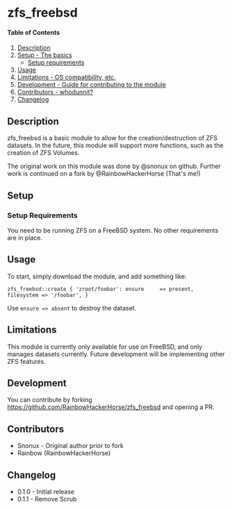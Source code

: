 # zfs_freebsd

#### Table of Contents

1. [Description](#description)
1. [Setup - The basics](#setup)
    * [Setup requirements](#setup-requirements)
1. [Usage](#usage)
1. [Limitations - OS compatibility, etc.](#limitations)
1. [Development - Guide for contributing to the module](#development)
1. [Contributors - whodunnit?](#contributors)
1. [Changelog](#changelog)

## Description

zfs_freebsd is a basic module to allow for the creation/destruction of ZFS datasets.
In the future, this module will support more functions, such as the creation of ZFS Volumes.

The original work on this module was done by @snonux on github.
Further work is continued on a fork by @RainbowHackerHorse (That's me!)

## Setup

### Setup Requirements

You need to be running ZFS on a FreeBSD system. No other requirements are in place.

## Usage

To start, simply download the module, and add something like:

`zfs_freebsd::create { 'zroot/foobar':
  ensure     => present,
  filesystem => '/foobar',
 }`

Use `ensure => absent` to destroy the dataset.

## Limitations

This module is currently only available for use on FreeBSD, and only manages datasets currently.
Future development will be implementing other ZFS features.

## Development

You can contribute by forking https://github.com/RainbowHackerHorse/zfs_freebsd
and opening a PR.

## Contributors

* Snonux - Original author prior to fork
* Rainbow (RainbowHackerHorse)

## Changelog
* 0.1.0 - Initial release 
* 0.1.1 - Remove Scrub

